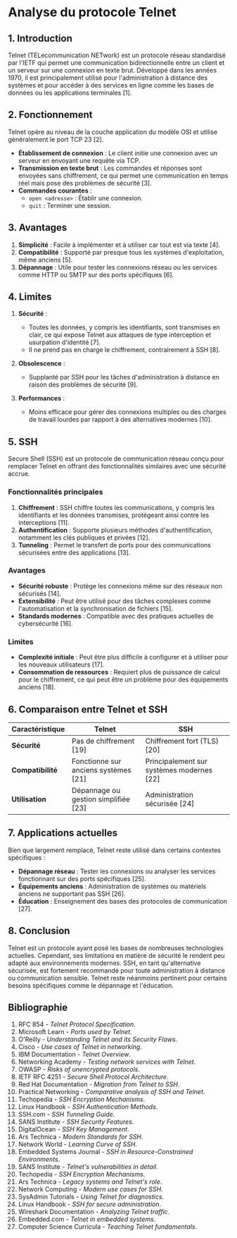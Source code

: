 # Analyse du protocole Telnet

## 1. Introduction
Telnet (TELecommunication NETwork) est un protocole réseau standardisé par l'IETF qui permet une communication bidirectionnelle entre un client et un serveur sur une connexion en texte brut. Développé dans les années 1970, il est principalement utilisé pour l'administration à distance des systèmes et pour accéder à des services en ligne comme les bases de données ou les applications terminales [1].

## 2. Fonctionnement
Telnet opère au niveau de la couche application du modèle OSI et utilise généralement le port TCP 23 [2].  
- **Établissement de connexion** : Le client initie une connexion avec un serveur en envoyant une requête via TCP.  
- **Transmission en texte brut** : Les commandes et réponses sont envoyées sans chiffrement, ce qui permet une communication en temps réel mais pose des problèmes de sécurité [3].  
- **Commandes courantes** : 
  - `open <adresse>` : Établir une connexion.
  - `quit` : Terminer une session.

## 3. Avantages
1. **Simplicité** : Facile à implémenter et à utiliser car tout est via texte [4].
2. **Compatibilité** : Supporté par presque tous les systèmes d'exploitation, même anciens [5].
3. **Dépannage** : Utile pour tester les connexions réseau ou les services comme HTTP ou SMTP sur des ports spécifiques [6].

## 4. Limites
1. **Sécurité** :  
   - Toutes les données, y compris les identifiants, sont transmises en clair, ce qui expose Telnet aux attaques de type interception et usurpation d'identité [7].
   - Il ne prend pas en charge le chiffrement, contrairement à SSH [8].

2. **Obsolescence** :  
   - Supplanté par SSH pour les tâches d'administration à distance en raison des problèmes de sécurité [9].  

3. **Performances** :  
   - Moins efficace pour gérer des connexions multiples ou des charges de travail lourdes par rapport à des alternatives modernes [10].

## 5. SSH
Secure Shell (SSH) est un protocole de communication réseau conçu pour remplacer Telnet en offrant des fonctionnalités similaires avec une sécurité accrue.  

### Fonctionnalités principales
1. **Chiffrement** : SSH chiffre toutes les communications, y compris les identifiants et les données transmises, protégeant ainsi contre les interceptions [11].
2. **Authentification** : Supporte plusieurs méthodes d'authentification, notamment les clés publiques et privées [12].
3. **Tunneling** : Permet le transfert de ports pour des communications sécurisées entre des applications [13].

### Avantages
- **Sécurité robuste** : Protège les connexions même sur des réseaux non sécurisés [14].
- **Extensibilité** : Peut être utilisé pour des tâches complexes comme l'automatisation et la synchronisation de fichiers [15].
- **Standards modernes** : Compatible avec des pratiques actuelles de cybersécurité [16].

### Limites
- **Complexité initiale** : Peut être plus difficile à configurer et à utiliser pour les nouveaux utilisateurs [17].
- **Consommation de ressources** : Requiert plus de puissance de calcul pour le chiffrement, ce qui peut être un problème pour des équipements anciens [18].

## 6. Comparaison entre Telnet et SSH
| Caractéristique         | Telnet                          | SSH                              |
|-------------------------|----------------------------------|----------------------------------|
| **Sécurité**            | Pas de chiffrement [19]          | Chiffrement fort (TLS) [20]       |
| **Compatibilité**       | Fonctionne sur anciens systèmes [21] | Principalement sur systèmes modernes [22] |
| **Utilisation**         | Dépannage ou gestion simplifiée [23] | Administration sécurisée [24]     |

## 7. Applications actuelles
Bien que largement remplacé, Telnet reste utilisé dans certains contextes spécifiques :  
- **Dépannage réseau** : Tester les connexions ou analyser les services fonctionnant sur des ports spécifiques [25].  
- **Équipements anciens** : Administration de systèmes ou matériels anciens ne supportant pas SSH [26].  
- **Éducation** : Enseignement des bases des protocoles de communication [27].  

## 8. Conclusion
Telnet est un protocole ayant posé les bases de nombreuses technologies actuelles. Cependant, ses limitations en matière de sécurité le rendent peu adapté aux environnements modernes. SSH, en tant qu'alternative sécurisée, est fortement recommandé pour toute administration à distance ou communication sensible. Telnet reste néanmoins pertinent pour certains besoins spécifiques comme le dépannage et l'éducation.

## Bibliographie
1. RFC 854 - *Telnet Protocol Specification*.  
2. Microsoft Learn - *Ports used by Telnet*.  
3. O'Reilly - *Understanding Telnet and its Security Flaws*.  
4. Cisco - *Use cases of Telnet in networking*.  
5. IBM Documentation - *Telnet Overview*.  
6. Networking Academy - *Testing network services with Telnet*.  
7. OWASP - *Risks of unencrypted protocols*.  
8. IETF RFC 4251 - *Secure Shell Protocol Architecture*.  
9. Red Hat Documentation - *Migration from Telnet to SSH*.  
10. Practical Networking - *Comparative analysis of SSH and Telnet*.  
11. Techopedia - *SSH Encryption Mechanisms*.  
12. Linux Handbook - *SSH Authentication Methods*.  
13. SSH.com - *SSH Tunneling Guide*.  
14. SANS Institute - *SSH Security Features*.  
15. DigitalOcean - *SSH Key Management*.  
16. Ars Technica - *Modern Standards for SSH*.  
17. Network World - *Learning Curve of SSH*.  
18. Embedded Systems Journal - *SSH in Resource-Constrained Environments*.  
19. SANS Institute - *Telnet's vulnerabilities in detail*.  
20. Techopedia - *SSH Encryption Mechanisms*.  
21. Ars Technica - *Legacy systems and Telnet's role*.  
22. Network Computing - *Modern use cases for SSH*.  
23. SysAdmin Tutorials - *Using Telnet for diagnostics*.  
24. Linux Handbook - *SSH for secure administration*.  
25. Wireshark Documentation - *Analyzing Telnet traffic*.  
26. Embedded.com - *Telnet in embedded systems*.  
27. Computer Science Curricula - *Teaching Telnet fundamentals*.  